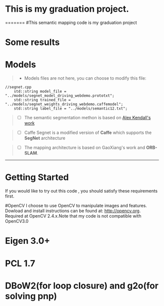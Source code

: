 
# This is my graduation project.
=======
#This semantic mapping code is my graduation project


Some results
=======




Models
====
>- Models files are not here, you can choose to modify this file:

```
//segnet.cpp
    std::string model_file = "../models/segnet_model_driving_webdemo.prototxt";
    std::string trained_file = "../models/segnet_weights_driving_webdemo.caffemodel";
    std::string label_file = "../models/semantic12.txt";
```


> - [ ] The semantic segmentation methon is based on [Alex Kendall's work ](https://github.com/MuMuJun97/caffe-segnet) 

>- [ ] Caffe Segnet is a modified version of **Caffe** which supports the **SegNet** architecture

>- [ ] The mapping architecture is based on GaoXiang's work and **ORB-SLAM**.


----
Getting Started
=======
If you would like to try out this code , you should satisfy these requirements first.

#OpenCV
I choose to use OpenCV to manipulate images and features. Dowload and install instructions can be found at: http://opencv.org. Required at OpenCV 2.4.x.Note that my code is not compatible with OpenCV3.0

Eigen 3.0+
======

PCL 1.7
======

DBoW2(for loop closure) and g2o(for solving pnp)
=======

